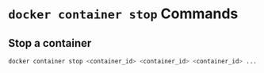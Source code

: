 # `docker container stop` Commands

## Stop a container

```bash
docker container stop <container_id> <container_id> <container_id> ...
```
